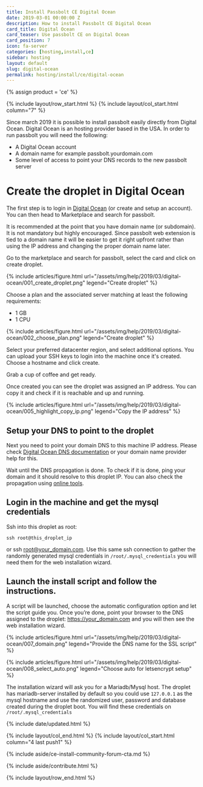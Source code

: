 ```yaml
---
title: Install Passbolt CE Digital Ocean
date: 2019-03-01 00:00:00 Z
description: How to install Passbolt CE Digital Ocean
card_title: Digital Ocean
card_teaser: Use passbolt CE on Digital Ocean
card_position: 7
icon: fa-server
categories: [hosting,install,ce]
sidebar: hosting
layout: default
slug: digital-ocean
permalink: hosting/install/ce/digital-ocean
---
```


{% assign product = 'ce' %}

{% include layout/row_start.html %}
{% include layout/col_start.html column="7" %}

Since march 2019 it is possible to install passbolt easily directly from Digital Ocean.
Digital Ocean is an hosting provider based in the USA. In order to run passbolt
you will need the following:
- A Digital Ocean account
- A domain name for example passbolt.yourdomain.com
- Some level of access to point your DNS records to the new passbolt server

# Create the droplet in Digital Ocean

The first step is to login in [Digital Ocean](https://cloud.digitalocean.com) (or create and setup an account).
You can then head to Marketplace and search for passbolt.

It is recommended at the point that you have domain name (or subdomain). It is not mandatory but
highly encouraged. Since passbolt web extension is tied to a domain name it will be easier to get
it right upfront rather than using the IP address and changing the proper domain name later.

Go to the marketplace and search for passbolt, select the card and click on create
droplet.

{% include articles/figure.html
    url="/assets/img/help/2019/03/digital-ocean/001_create_droplet.png"
    legend="Create droplet"
%}

Choose a plan and the associated server matching at least the following requirements:
- 1 GB
- 1 CPU

{% include articles/figure.html
    url="/assets/img/help/2019/03/digital-ocean/002_choose_plan.png"
    legend="Create droplet"
%}

Select your preferred datacenter region, and select additional options.
You can upload your SSH keys to login into the machine once it's created.
Choose a hostname and click create.

Grab a cup of coffee and get ready.

Once created you can see the droplet was assigned an IP address.
You can copy it and check if it is reachable and up and running.

{% include articles/figure.html
    url="/assets/img/help/2019/03/digital-ocean/005_highlight_copy_ip.png"
    legend="Copy the IP address"
%}

## Setup your DNS to point to the droplet

Next you need to point your domain DNS to this machine IP address. Please check
[Digital Ocean DNS documentation](https://www.digitalocean.com/docs/networking/dns/)
or your domain name provider help for this.

Wait until the DNS propagation is done. To check if it is done, ping your domain and it should
resolve to this droplet IP. You can also check the propagation using
[online tools](https://www.whatsmydns.net/).

## Login in the machine and get the mysql credentials
Ssh into this droplet as root:
```
ssh root@this_droplet_ip
```
or ssh root@your_domain.com. Use this same ssh connection to gather the randomly generated mysql
credentials in `/root/.mysql_credentials` you will need them for the web installation wizard.

## Launch the install script and follow the instructions.
A script will be launched, choose the automatic configuration option and let the script guide you.
Once you’re done, point your browser to the DNS assigned to the droplet: https://your_domain.com
and you will then see the web installation wizard.


{% include articles/figure.html
    url="/assets/img/help/2019/03/digital-ocean/007_domain.png"
    legend="Provide the DNS name for the SSL script"
%}

{% include articles/figure.html
    url="/assets/img/help/2019/03/digital-ocean/008_select_auto.png"
    legend="Choose auto for letsencrypt setup"
%}

The installation wizard will ask you for a Mariadb/Mysql host. The droplet has mariadb-server
installed by default so you could use `127.0.0.1` as the mysql hostname and use the randomized
user, password and database created during the droplet boot. You will find these credentials on
`/root/.mysql_credentials`

{% include date/updated.html %}

{% include layout/col_end.html %}
{% include layout/col_start.html column="4 last push1" %}

{% include aside/ce-install-community-forum-cta.md %}

{% include aside/contribute.html %}

{% include layout/row_end.html %}
